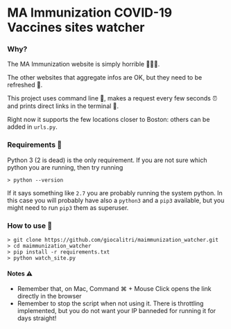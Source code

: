 # MA Immunization COVID-19 Vaccines sites watcher

### Why?

The MA Immunization website is simply horrible 🤦🏻‍♂️. 

The other websites that aggregate infos are OK, but they need to be refreshed 🤯.

This project uses command line 🚀, makes a request every few seconds ⏰ and prints direct links in the terminal 🐚.

Right now it supports the few locations closer to Boston: others can be added in `urls.py`. 

### Requirements 🛒
Python 3 (2 is dead) is the only requirement.
If you are not sure which python you are running, then try running 
```shell
> python --version
```
If it says something like `2.7` you are probably running the system python. 
In this case you will probably have also a `python3` and a `pip3` available, 
but you might need to run `pip3` them as superuser.

### How to use 🔧
```shell
> git clone https://github.com/giocalitri/maimmunization_watcher.git
> cd maimmunization_watcher
> pip install -r requirements.txt
> python watch_site.py
```

#### Notes ⚠️
- Remember that, on Mac, Command ⌘ + Mouse Click opens the link directly in the browser
- Remember to stop the script when not using it. There is throttling implemented, but you do not want your IP banneded for running it for days straight!